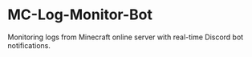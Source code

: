 # MC-Log-Monitor-Bot
Monitoring logs from Minecraft online server with real-time Discord bot notifications.
